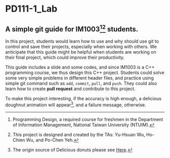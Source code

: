 # PD111-1_Lab
## A simple git guide for IM1003[^1][^2] students.

In this project, students would learn how to use and why should use git to control and save their projects, especially when working with others. We anticipate that this guide might be helpful when students are working on their final project, which could improve their productivity.

This guide includes a slide and some codes, and since IM1003 is a C++ programming course, we thus design this C++ project. Students could solve some very simple problems in different header files, and practice using simple git command such as `add`, `commit`, `pull`, and `push`. They could also learn how to create **pull request** and contribute to this project.

To make this project interesting, if the accuracy is high enough, a delicious doughnut animation will appear[^3], and a failure message, otherwise.




[^1]: Programming Design, a required course for freshmen in the Department of Information Management, National Taiwan University (NTUIM).
[^2]: This project is designed and created by the TAs: Yu-Hsuan Wu, Ho-Chien Wu, and Po-Chen Yeh.
[^3]: The origin source of Delicious donuts please see [Here](https://github.com/hadal1337/ASCII-Doughnut/blob/master/ASCII%20Doughnut.cpp).
